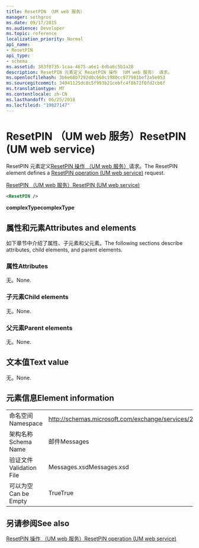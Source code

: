 ```yaml
---
title: ResetPIN （UM web 服务）
manager: sethgros
ms.date: 09/17/2015
ms.audience: Developer
ms.topic: reference
localization_priority: Normal
api_name:
- ResetPIN
api_type:
- schema
ms.assetid: 383f0735-1caa-4675-a6e1-6dba6c5b1a28
description: ResetPIN 元素定义 ResetPIN 操作 （UM web 服务） 请求。
ms.openlocfilehash: 3b6e68b7292d0c660c1980cc977981bef2a5e053
ms.sourcegitcommit: 34041125dc8c5f993b21cebfc4f8b72f0fd2cb6f
ms.translationtype: MT
ms.contentlocale: zh-CN
ms.lasthandoff: 06/25/2018
ms.locfileid: "19827147"
---
```

# <a name="resetpin-um-web-service"></a><span data-ttu-id="465b8-103">ResetPIN （UM web 服务）</span><span class="sxs-lookup"><span data-stu-id="465b8-103">ResetPIN (UM web service)</span></span>

<span data-ttu-id="465b8-104">ResetPIN 元素定义[ResetPIN 操作 （UM web 服务）](resetpin-operation-um-web-service.md)请求。</span><span class="sxs-lookup"><span data-stu-id="465b8-104">The ResetPIN element defines a [ResetPIN operation (UM web service)](resetpin-operation-um-web-service.md) request.</span></span> 
  
[<span data-ttu-id="465b8-105">ResetPIN （UM web 服务）</span><span class="sxs-lookup"><span data-stu-id="465b8-105">ResetPIN (UM web service)</span></span>](resetpin-um-web-service.md)
  
```xml
<ResetPIN />
```

 <span data-ttu-id="465b8-106">**complexType**</span><span class="sxs-lookup"><span data-stu-id="465b8-106">**complexType**</span></span>
## <a name="attributes-and-elements"></a><span data-ttu-id="465b8-107">属性和元素</span><span class="sxs-lookup"><span data-stu-id="465b8-107">Attributes and elements</span></span>

<span data-ttu-id="465b8-108">如下章节中介绍了属性、子元素和父元素。</span><span class="sxs-lookup"><span data-stu-id="465b8-108">The following sections describe attributes, child elements, and parent elements.</span></span>
  
### <a name="attributes"></a><span data-ttu-id="465b8-109">属性</span><span class="sxs-lookup"><span data-stu-id="465b8-109">Attributes</span></span>

<span data-ttu-id="465b8-110">无。</span><span class="sxs-lookup"><span data-stu-id="465b8-110">None.</span></span>
  
### <a name="child-elements"></a><span data-ttu-id="465b8-111">子元素</span><span class="sxs-lookup"><span data-stu-id="465b8-111">Child elements</span></span>

<span data-ttu-id="465b8-112">无。</span><span class="sxs-lookup"><span data-stu-id="465b8-112">None.</span></span>
  
### <a name="parent-elements"></a><span data-ttu-id="465b8-113">父元素</span><span class="sxs-lookup"><span data-stu-id="465b8-113">Parent elements</span></span>

<span data-ttu-id="465b8-114">无。</span><span class="sxs-lookup"><span data-stu-id="465b8-114">None.</span></span>
  
## <a name="text-value"></a><span data-ttu-id="465b8-115">文本值</span><span class="sxs-lookup"><span data-stu-id="465b8-115">Text value</span></span>

<span data-ttu-id="465b8-116">无。</span><span class="sxs-lookup"><span data-stu-id="465b8-116">None.</span></span>
  
## <a name="element-information"></a><span data-ttu-id="465b8-117">元素信息</span><span class="sxs-lookup"><span data-stu-id="465b8-117">Element information</span></span>

|||
|:-----|:-----|
|<span data-ttu-id="465b8-118">命名空间</span><span class="sxs-lookup"><span data-stu-id="465b8-118">Namespace</span></span>  <br/> |http://schemas.microsoft.com/exchange/services/2006/messages  <br/> |
|<span data-ttu-id="465b8-119">架构名称</span><span class="sxs-lookup"><span data-stu-id="465b8-119">Schema Name</span></span>  <br/> |<span data-ttu-id="465b8-120">邮件</span><span class="sxs-lookup"><span data-stu-id="465b8-120">Messages</span></span>  <br/> |
|<span data-ttu-id="465b8-121">验证文件</span><span class="sxs-lookup"><span data-stu-id="465b8-121">Validation File</span></span>  <br/> |<span data-ttu-id="465b8-122">Messages.xsd</span><span class="sxs-lookup"><span data-stu-id="465b8-122">Messages.xsd</span></span>  <br/> |
|<span data-ttu-id="465b8-123">可以为空</span><span class="sxs-lookup"><span data-stu-id="465b8-123">Can be Empty</span></span>  <br/> |<span data-ttu-id="465b8-124">True</span><span class="sxs-lookup"><span data-stu-id="465b8-124">True</span></span>  <br/> |
   
## <a name="see-also"></a><span data-ttu-id="465b8-125">另请参阅</span><span class="sxs-lookup"><span data-stu-id="465b8-125">See also</span></span>



[<span data-ttu-id="465b8-126">ResetPIN 操作 （UM web 服务）</span><span class="sxs-lookup"><span data-stu-id="465b8-126">ResetPIN operation (UM web service)</span></span>](resetpin-operation-um-web-service.md)

